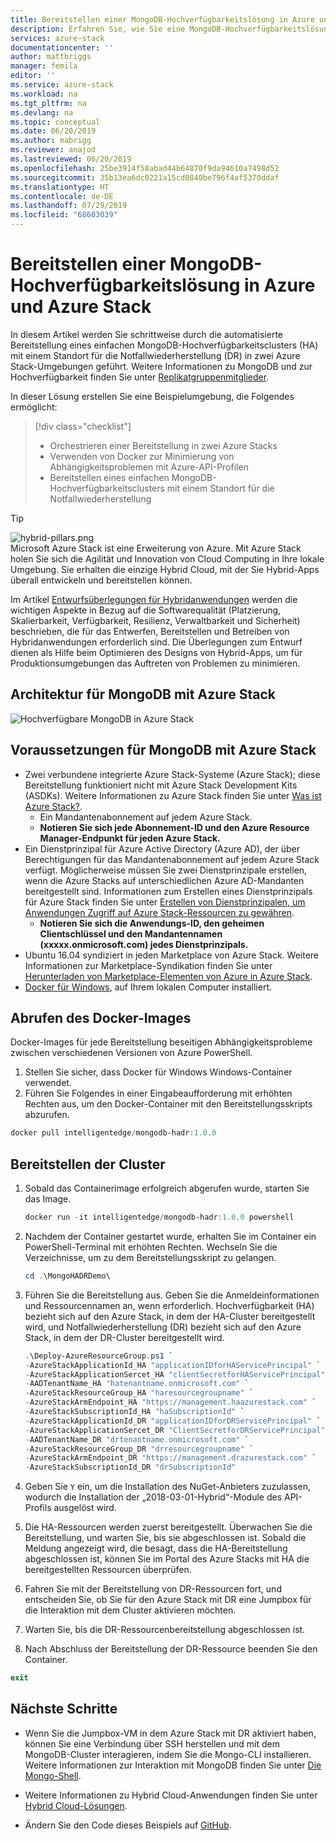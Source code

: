 ```yaml
---
title: Bereitstellen einer MongoDB-Hochverfügbarkeitslösung in Azure und Azure Stack | Microsoft-Dokumentation
description: Erfahren Sie, wie Sie eine MongoDB-Hochverfügbarkeitslösung in Azure und Azure Stack bereitstellen.
services: azure-stack
documentationcenter: ''
author: mattbriggs
manager: femila
editor: ''
ms.service: azure-stack
ms.workload: na
ms.tgt_pltfrm: na
ms.devlang: na
ms.topic: conceptual
ms.date: 06/20/2019
ms.author: mabrigg
ms.reviewer: anajod
ms.lastreviewed: 06/20/2019
ms.openlocfilehash: 25be3914f58abad44b64870f9da94610a7498d52
ms.sourcegitcommit: 35b13ea6dc0221a15cd0840be796f4af5370ddaf
ms.translationtype: HT
ms.contentlocale: de-DE
ms.lasthandoff: 07/29/2019
ms.locfileid: "68603039"
---
```

# <a name="deploy-a-highly-available-mongodb-solution-to-azure-and-azure-stack"></a>Bereitstellen einer MongoDB-Hochverfügbarkeitslösung in Azure und Azure Stack

In diesem Artikel werden Sie schrittweise durch die automatisierte Bereitstellung eines einfachen MongoDB-Hochverfügbarkeitsclusters (HA) mit einem Standort für die Notfallwiederherstellung (DR) in zwei Azure Stack-Umgebungen geführt. Weitere Informationen zu MongoDB und zur Hochverfügbarkeit finden Sie unter [Replikatgruppenmitglieder](https://docs.mongodb.com/manual/core/replica-set-members/).

In dieser Lösung erstellen Sie eine Beispielumgebung, die Folgendes ermöglicht:

> [!div class="checklist"]
> - Orchestrieren einer Bereitstellung in zwei Azure Stacks
> - Verwenden von Docker zur Minimierung von Abhängigkeitsproblemen mit Azure-API-Profilen
> - Bereitstellen eines einfachen MongoDB-Hochverfügbarkeitsclusters mit einem Standort für die Notfallwiederherstellung


> [!Tip]  
> ![hybrid-pillars.png](./media/azure-stack-solution-cloud-burst/hybrid-pillars.png)  
> Microsoft Azure Stack ist eine Erweiterung von Azure. Mit Azure Stack holen Sie sich die Agilität und Innovation von Cloud Computing in Ihre lokale Umgebung. Sie erhalten die einzige Hybrid Cloud, mit der Sie Hybrid-Apps überall entwickeln und bereitstellen können.  
> 
> Im Artikel [Entwurfsüberlegungen für Hybridanwendungen](azure-stack-edge-pattern-overview.md) werden die wichtigen Aspekte in Bezug auf die Softwarequalität (Platzierung, Skalierbarkeit, Verfügbarkeit, Resilienz, Verwaltbarkeit und Sicherheit) beschrieben, die für das Entwerfen, Bereitstellen und Betreiben von Hybridanwendungen erforderlich sind. Die Überlegungen zum Entwurf dienen als Hilfe beim Optimieren des Designs von Hybrid-Apps, um für Produktionsumgebungen das Auftreten von Problemen zu minimieren.



## <a name="architecture-for-mongodb-with-azure-stack"></a>Architektur für MongoDB mit Azure Stack

![Hochverfügbare MongoDB in Azure Stack](media/azure-stack-solution-mongdb-ha/image1.png)

## <a name="prerequisites-for-mongodb-with-azure-stack"></a>Voraussetzungen für MongoDB mit Azure Stack

  - Zwei verbundene integrierte Azure Stack-Systeme (Azure Stack); diese Bereitstellung funktioniert nicht mit Azure Stack Development Kits (ASDKs). Weitere Informationen zu Azure Stack finden Sie unter [Was ist Azure Stack?](https://azure.microsoft.com/overview/azure-stack/).
      - Ein Mandantenabonnement auf jedem Azure Stack.    
      - **Notieren Sie sich jede Abonnement-ID und den Azure Resource Manager-Endpunkt für jeden Azure Stack.**
  - Ein Dienstprinzipal für Azure Active Directory (Azure AD), der über Berechtigungen für das Mandantenabonnement auf jedem Azure Stack verfügt. Möglicherweise müssen Sie zwei Dienstprinzipale erstellen, wenn die Azure Stacks auf unterschiedlichen Azure AD-Mandanten bereitgestellt sind. Informationen zum Erstellen eines Dienstprinzipals für Azure Stack finden Sie unter [Erstellen von Dienstprinzipalen, um Anwendungen Zugriff auf Azure Stack-Ressourcen zu gewähren](https://docs.microsoft.com/azure-stack/user/azure-stack-create-service-principals).    
      - **Notieren Sie sich die Anwendungs-ID, den geheimen Clientschlüssel und den Mandantennamen (xxxxx.onmicrosoft.com) jedes Dienstprinzipals.**
  - Ubuntu 16.04 syndiziert in jeden Marketplace von Azure Stack. Weitere Informationen zur Marketplace-Syndikation finden Sie unter [Herunterladen von Marketplace-Elementen von Azure in Azure Stack](https://docs.microsoft.com/azure-stack/operator/azure-stack-download-azure-marketplace-item).
  - [Docker für Windows](https://docs.docker.com/docker-for-windows/), auf Ihrem lokalen Computer installiert.

## <a name="get-the-docker-image"></a>Abrufen des Docker-Images

Docker-Images für jede Bereitstellung beseitigen Abhängigkeitsprobleme zwischen verschiedenen Versionen von Azure PowerShell.
1.  Stellen Sie sicher, dass Docker für Windows Windows-Container verwendet.
2.  Führen Sie Folgendes in einer Eingabeaufforderung mit erhöhten Rechten aus, um den Docker-Container mit den Bereitstellungsskripts abzurufen.
```powershell  
docker pull intelligentedge/mongodb-hadr:1.0.0
```

## <a name="deploy-the-clusters"></a>Bereitstellen der Cluster

1.  Sobald das Containerimage erfolgreich abgerufen wurde, starten Sie das Image.

    ```powershell  
    docker run -it intelligentedge/mongodb-hadr:1.0.0 powershell
    ```

2.  Nachdem der Container gestartet wurde, erhalten Sie im Container ein PowerShell-Terminal mit erhöhten Rechten. Wechseln Sie die Verzeichnisse, um zu dem Bereitstellungsskript zu gelangen.

    ```powershell  
    cd .\MongoHADRDemo\
    ```

3.  Führen Sie die Bereitstellung aus. Geben Sie die Anmeldeinformationen und Ressourcennamen an, wenn erforderlich. Hochverfügbarkeit (HA) bezieht sich auf den Azure Stack, in dem der HA-Cluster bereitgestellt wird, und Notfallwiederherstellung (DR) bezieht sich auf den Azure Stack, in dem der DR-Cluster bereitgestellt wird.

    ```powershell
    .\Deploy-AzureResourceGroup.ps1 `
    -AzureStackApplicationId_HA "applicationIDforHAServicePrincipal" `
    -AzureStackApplicationSercet_HA "clientSecretforHAServicePrincipal" `
    -AADTenantName_HA "hatenantname.onmicrosoft.com" `
    -AzureStackResourceGroup_HA "haresourcegroupname" `
    -AzureStackArmEndpoint_HA "https://management.haazurestack.com" `
    -AzureStackSubscriptionId_HA "haSubscriptionId" `
    -AzureStackApplicationId_DR "applicationIDforDRServicePrincipal" `
    -AzureStackApplicationSercet_DR "ClientSecretforDRServicePrincipal" `
    -AADTenantName_DR "drtenantname.onmicrosoft.com" `
    -AzureStackResourceGroup_DR "drresourcegroupname" `
    -AzureStackArmEndpoint_DR "https://management.drazurestack.com" `
    -AzureStackSubscriptionId_DR "drSubscriptionId"
    ```

4.  Geben Sie `Y` ein, um die Installation des NuGet-Anbieters zuzulassen, wodurch die Installation der „2018-03-01-Hybrid“-Module des API-Profils ausgelöst wird.

5.  Die HA-Ressourcen werden zuerst bereitgestellt. Überwachen Sie die Bereitstellung, und warten Sie, bis sie abgeschlossen ist. Sobald die Meldung angezeigt wird, die besagt, dass die HA-Bereitstellung abgeschlossen ist, können Sie im Portal des Azure Stacks mit HA die bereitgestellten Ressourcen überprüfen. 

6.  Fahren Sie mit der Bereitstellung von DR-Ressourcen fort, und entscheiden Sie, ob Sie für den Azure Stack mit DR eine Jumpbox für die Interaktion mit dem Cluster aktivieren möchten.

7.  Warten Sie, bis die DR-Ressourcenbereitstellung abgeschlossen ist.

8.  Nach Abschluss der Bereitstellung der DR-Ressource beenden Sie den Container.

  ```powershell
  exit
  ```

## <a name="next-steps"></a>Nächste Schritte

  - Wenn Sie die Jumpbox-VM in dem Azure Stack mit DR aktiviert haben, können Sie eine Verbindung über SSH herstellen und mit dem MongoDB-Cluster interagieren, indem Sie die Mongo-CLI installieren. Weitere Informationen zur Interaktion mit MongoDB finden Sie unter [Die Mongo-Shell](https://docs.mongodb.com/manual/mongo/).

  - Weitere Informationen zu Hybrid Cloud-Anwendungen finden Sie unter [Hybrid Cloud-Lösungen](https://aka.ms/azsdevtutorials).

  - Ändern Sie den Code dieses Beispiels auf [GitHub](https://github.com/Azure-Samples/azure-intelligent-edge-patterns).
